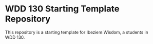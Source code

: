 # WDD 130 Starting Template Repository
This repository is a starting template for Ibeziem Wisdom, a students in WDD 130.
